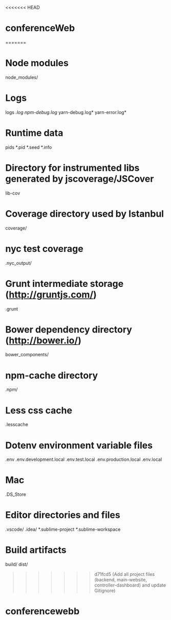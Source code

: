 <<<<<<< HEAD
# conferenceWeb
=======
# Node modules
node_modules/

# Logs
logs
*.log
npm-debug.log*
yarn-debug.log*
yarn-error.log*

# Runtime data
pids
*.pid
*.seed
*.info

# Directory for instrumented libs generated by jscoverage/JSCover
lib-cov

# Coverage directory used by Istanbul
coverage/

# nyc test coverage
.nyc_output/

# Grunt intermediate storage (http://gruntjs.com/)
.grunt

# Bower dependency directory (http://bower.io/)
bower_components/

# npm-cache directory
.npm/

# Less css cache
.lesscache

# Dotenv environment variable files
.env
.env.development.local
.env.test.local
.env.production.local
.env.local

# Mac
.DS_Store

# Editor directories and files
.vscode/
.idea/
*.sublime-project
*.sublime-workspace

# Build artifacts
build/
dist/ 
>>>>>>> d71fcd5 (Add all project files (backend, main-website, controller-dashboard) and update Gitignore)
# conferencewebb
